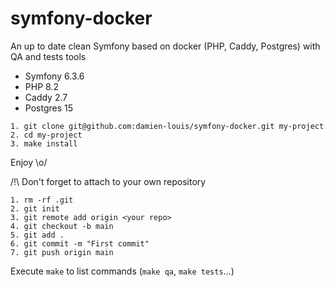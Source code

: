 # symfony-docker

An up to date clean Symfony based on docker (PHP, Caddy, Postgres) with QA and tests tools 

- Symfony 6.3.6
- PHP 8.2
- Caddy 2.7
- Postgres 15

```
1. git clone git@github.com:damien-louis/symfony-docker.git my-project
2. cd my-project
3. make install
```
Enjoy \o/

/!\ Don't forget to attach to your own repository
```
1. rm -rf .git
2. git init
3. git remote add origin <your repo>
4. git checkout -b main
5. git add .
6. git commit -m "First commit"
7. git push origin main
```

Execute `make` to list commands (`make qa`, `make tests`...)
